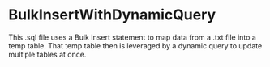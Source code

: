 # BulkInsertWithDynamicQuery
This .sql file uses a Bulk Insert statement to map data from a .txt file into a temp table. That temp table then is leveraged by a dynamic query to update multiple tables at once.
